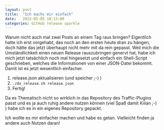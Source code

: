 ```yaml
---
layout: post
title:  "Ich machs mir einfach"
date:   2015-05-05 18:15:00
categories: GitHub release sparkle
---
```

Warum nicht auch mal zwei Posts an einem Tag raus bringen?
Eigentlich hatte ich erst vorgehabt, das noch an den ersten heute dran zu hängen, doch hätte das jetzt überhaupt nicht mehr mit da rein gepasst.
Weil mich die Umständlichkeit einen neuen Release rauszubringen genervt hat, habe ich mich jetzt tatsächlich noch mal hingesetzt und einfach ein Shell-Script geschrieben, welches die Informationen von einer JSON-Datei bekommt.
Damit ist es jetzt wesentlich einfacher.
1. release.json aktualisieren (und speicher ;-) )
2. `./do_release.sh release.json`
3. Fertig!

Da es Thematisch nicht so wirklich in das Repository des Traffic-Plugins passt und es ja auch ruhig andere nutzen können (viel Spaß damit Kilian ;-) ) habe ich es in ein eigenes Repository gepackt.

Ich wollte es mir einfacher machen und habe es getan.
Vielleicht finden ja andere auch Nutzen daran!
